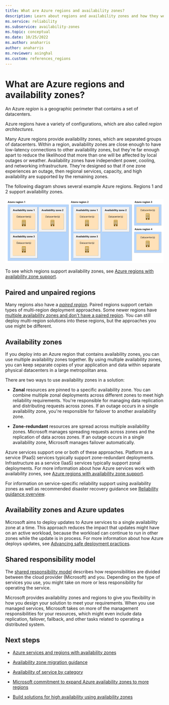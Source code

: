```yaml
---
title: What are Azure regions and availability zones?
description: Learn about regions and availability zones and how they work to help you achieve reliability
ms.service: reliability
ms.subservice: availability-zones
ms.topic: conceptual
ms.date: 10/25/2022
ms.author: anaharris
author: anaharris
ms.reviewer: asinghal
ms.custom: references_regions
---
```



# What are Azure regions and availability zones?

An Azure *region* is a geographic perimeter that contains a set of datacenters. 

Azure regions have a variety of configurations, which are also called *region architectures*.

Many Azure regions provide availability zones, which are separated groups of datacenters. Within a region, availability zones are close enough to have low-latency connections to other availability zones, but they're far enough apart to reduce the likelihood that more than one will be affected by local outages or weather. Availability zones have independent power, cooling, and networking infrastructure. They're designed so that if one zone experiences an outage, then regional services, capacity, and high availability are supported by the remaining zones.

The following diagram shows several example Azure regions. Regions 1 and 2 support availability zones.

![Image showing physically separate availability zone locations within an Azure region.](media/regions-availability-zones.png)

To see which regions support availability zones, see [Azure regions with availability zone support](availability-zones-service-support.md#azure-regions-with-availability-zone-support).


## Paired and unpaired regions

Many regions also have a [*paired region*](./cross-region-replication-azure.md#azure-cross-region-replication-pairings-for-all-geographies). Paired regions support certain types of multi-region deployment approaches. Some newer regions have [multiple availability zones and don't have a paired region](./cross-region-replication-azure.md#regions-with-availability-zones-and-no-region-pair). You can still deploy multi-region solutions into these regions, but the approaches you use might be different.

## Availability zones

If you deploy into an Azure region that contains availability zones, you can use multiple availability zones together. By using multiple availability zones, you can keep separate copies of your application and data within separate physical datacenters in a large metropolitan area.

There are two ways to use availability zones in a solution:

- **Zonal** resources are pinned to a specific availability zone. You can combine multiple zonal deployments across different zones to meet high reliability requirements. You're responsible for managing data replication and distributing requests across zones. If an outage occurs in a single availability zone, you're responsible for failover to another availability zone.

- **Zone-redundant** resources are spread across multiple availability zones. Microsoft manages spreading requests across zones and the replication of data across zones. If an outage occurs in a single availability zone, Microsoft manages failover automatically.

Azure services support one or both of these approaches. Platform as a service (PaaS) services typically support zone-redundant deployments. Infrastructure as a service (IaaS) services typically support zonal deployments. For more information about how Azure services work with availability zones, see [Azure regions with availability zone support](availability-zones-service-support.md#azure-regions-with-availability-zone-support). 

For information on service-specific reliability support using availability zones as well as recommended disaster recovery guidance see [Reliability guidance overview](./reliability-guidance-overview.md).


## Availability zones and Azure updates

Microsoft aims to deploy updates to Azure services to a single availability zone at a time. This approach reduces the impact that updates might have on an active workload, because the workload can continue to run in other zones while the update is in process. For more information about how Azure deploys updates, see [Advancing safe deployment practices](https://azure.microsoft.com/blog/advancing-safe-deployment-practices/).

## Shared responsibility model

The [shared responsibility model](./overview.md#shared-responsibility) describes how responsibilities are divided between the cloud provider (Microsoft) and you. Depending on the type of services you use, you might take on more or less responsibility for operating the service.

Microsoft provides availability zones and regions to give you flexibility in how you design your solution to meet your requirements. When you use managed services, Microsoft takes on more of the management responsibilities for your resources, which might even include data replication, failover, failback, and other tasks related to operating a distributed system.

<!--
Regardless of the approach you use, your own code needs to follow [recommended practices for handling transient failures](handle-transient-faults.md). These practices are even more important in a multi-zone or multi-region solution, because failover between zones or regions usually requires that your application retry connections to services.
-->

## Next steps

- [Azure services and regions with availability zones](availability-zones-service-support.md)

- [Availability zone migration guidance](availability-zones-migration-overview.md)

- [Availability of service by category](availability-service-by-category.md)

- [Microsoft commitment to expand Azure availability zones to more regions](https://azure.microsoft.com/blog/our-commitment-to-expand-azure-availability-zones-to-more-regions/)

- [Build solutions for high availability using availability zones](/azure/architecture/high-availability/building-solutions-for-high-availability)

